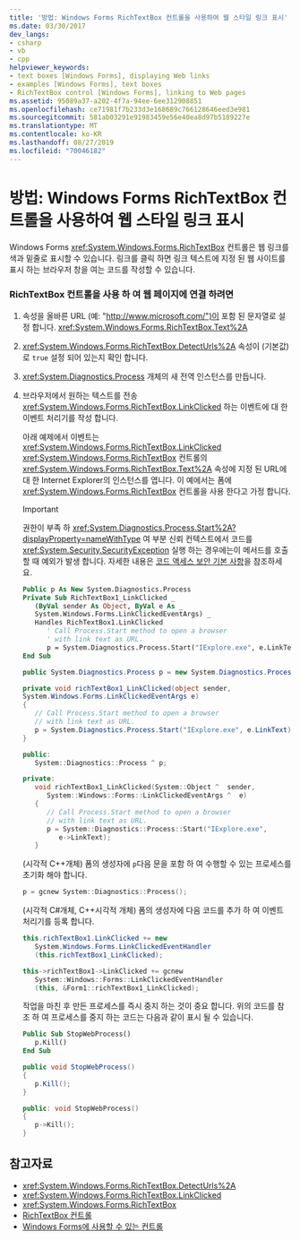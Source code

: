 ```yaml
---
title: '방법: Windows Forms RichTextBox 컨트롤을 사용하여 웹 스타일 링크 표시'
ms.date: 03/30/2017
dev_langs:
- csharp
- vb
- cpp
helpviewer_keywords:
- text boxes [Windows Forms], displaying Web links
- examples [Windows Forms], text boxes
- RichTextBox control [Windows Forms], linking to Web pages
ms.assetid: 95089a37-a202-4f7a-94ee-6ee312908851
ms.openlocfilehash: ce71981f7b233d3e168689c766128646eed3e981
ms.sourcegitcommit: 581ab03291e91983459e56e40ea8d97b5189227e
ms.translationtype: MT
ms.contentlocale: ko-KR
ms.lasthandoff: 08/27/2019
ms.locfileid: "70046182"
---
```

# <a name="how-to-display-web-style-links-with-the-windows-forms-richtextbox-control"></a>방법: Windows Forms RichTextBox 컨트롤을 사용하여 웹 스타일 링크 표시

Windows Forms <xref:System.Windows.Forms.RichTextBox> 컨트롤은 웹 링크를 색과 밑줄로 표시할 수 있습니다. 링크를 클릭 하면 링크 텍스트에 지정 된 웹 사이트를 표시 하는 브라우저 창을 여는 코드를 작성할 수 있습니다.

### <a name="to-link-to-a-web-page-with-the-richtextbox-control"></a>RichTextBox 컨트롤을 사용 하 여 웹 페이지에 연결 하려면

1. 속성을 올바른 URL (예: "http://www.microsoft.com/")이 포함 된 문자열로 설정 합니다. <xref:System.Windows.Forms.RichTextBox.Text%2A>

2. <xref:System.Windows.Forms.RichTextBox.DetectUrls%2A> 속성이 (기본값)로 `true` 설정 되어 있는지 확인 합니다.

3. <xref:System.Diagnostics.Process> 개체의 새 전역 인스턴스를 만듭니다.

4. 브라우저에서 원하는 텍스트를 전송 <xref:System.Windows.Forms.RichTextBox.LinkClicked> 하는 이벤트에 대 한 이벤트 처리기를 작성 합니다.

    아래 예제에서 이벤트는 <xref:System.Windows.Forms.RichTextBox.LinkClicked> <xref:System.Windows.Forms.RichTextBox> 컨트롤의 <xref:System.Windows.Forms.RichTextBox.Text%2A> 속성에 지정 된 URL에 대 한 Internet Explorer의 인스턴스를 엽니다. 이 예에서는 폼에 <xref:System.Windows.Forms.RichTextBox> 컨트롤을 사용 한다고 가정 합니다.

    > [!IMPORTANT]
    > 권한이 부족 하 <xref:System.Diagnostics.Process.Start%2A?displayProperty=nameWithType> 여 부분 신뢰 컨텍스트에서 코드를 <xref:System.Security.SecurityException> 실행 하는 경우에는이 메서드를 호출할 때 예외가 발생 합니다. 자세한 내용은 [코드 액세스 보안 기본 사항](../../misc/code-access-security-basics.md)을 참조하세요.

    ```vb
    Public p As New System.Diagnostics.Process
    Private Sub RichTextBox1_LinkClicked _
       (ByVal sender As Object, ByVal e As _
       System.Windows.Forms.LinkClickedEventArgs) _
       Handles RichTextBox1.LinkClicked
          ' Call Process.Start method to open a browser
          ' with link text as URL.
          p = System.Diagnostics.Process.Start("IExplore.exe", e.LinkText)
    End Sub
    ```

    ```csharp
    public System.Diagnostics.Process p = new System.Diagnostics.Process();

    private void richTextBox1_LinkClicked(object sender,
    System.Windows.Forms.LinkClickedEventArgs e)
    {
       // Call Process.Start method to open a browser
       // with link text as URL.
       p = System.Diagnostics.Process.Start("IExplore.exe", e.LinkText);
    }
    ```

    ```cpp
    public:
       System::Diagnostics::Process ^ p;

    private:
       void richTextBox1_LinkClicked(System::Object ^  sender,
          System::Windows::Forms::LinkClickedEventArgs ^  e)
       {
          // Call Process.Start method to open a browser
          // with link text as URL.
          p = System::Diagnostics::Process::Start("IExplore.exe",
             e->LinkText);
       }
    ```

    (시각적 C++개체) 폼의 생성자에 `p`다음 문을 포함 하 여 수행할 수 있는 프로세스를 초기화 해야 합니다.

    ```cpp
    p = gcnew System::Diagnostics::Process();
    ```

    (시각적 C#개체, C++시각적 개체) 폼의 생성자에 다음 코드를 추가 하 여 이벤트 처리기를 등록 합니다.

    ```csharp
    this.richTextBox1.LinkClicked += new
       System.Windows.Forms.LinkClickedEventHandler
       (this.richTextBox1_LinkClicked);
    ```

    ```cpp
    this->richTextBox1->LinkClicked += gcnew
       System::Windows::Forms::LinkClickedEventHandler
       (this, &Form1::richTextBox1_LinkClicked);
    ```

    작업을 마친 후 만든 프로세스를 즉시 중지 하는 것이 중요 합니다. 위의 코드를 참조 하 여 프로세스를 중지 하는 코드는 다음과 같이 표시 될 수 있습니다.

    ```vb
    Public Sub StopWebProcess()
       p.Kill()
    End Sub
    ```

    ```csharp
    public void StopWebProcess()
    {
       p.Kill();
    }
    ```

    ```cpp
    public: void StopWebProcess()
    {
       p->Kill();
    }
    ```

## <a name="see-also"></a>참고자료

- <xref:System.Windows.Forms.RichTextBox.DetectUrls%2A>
- <xref:System.Windows.Forms.RichTextBox.LinkClicked>
- <xref:System.Windows.Forms.RichTextBox>
- [RichTextBox 컨트롤](richtextbox-control-windows-forms.md)
- [Windows Forms에 사용할 수 있는 컨트롤](controls-to-use-on-windows-forms.md)
